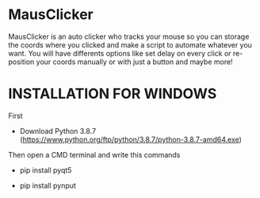 # MausClicker

MausClicker is an auto clicker who tracks your mouse so you can storage the coords where you clicked and make a script to automate whatever you want. You will have differents options like set delay on every click or re-position your coords manually or with just a button and maybe more!

# INSTALLATION FOR WINDOWS

First

- Download Python 3.8.7 (https://www.python.org/ftp/python/3.8.7/python-3.8.7-amd64.exe)

Then open a CMD terminal and write this commands

- pip install pyqt5

- pip install pynput